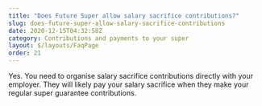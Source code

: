 ```yaml
---
title: "Does Future Super allow salary sacrifice contributions?"
slug: does-future-super-allow-salary-sacrifice-contributions
date: 2020-12-15T04:32:58Z
category: Contributions and payments to your super
layout: $/layouts/FaqPage
order: 21
---
```


Yes. You need to organise salary sacrifice contributions directly with your employer. They will likely pay your salary sacrifice when they make your regular super guarantee contributions.
